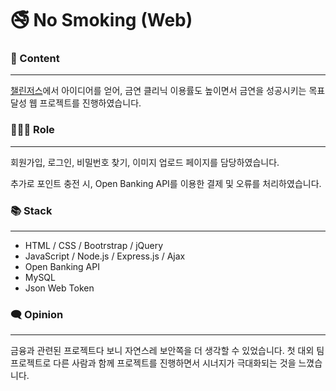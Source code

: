 # 🚭 No Smoking (Web)



### 📄 Content

---

[챌린저스](https://www.chlngers.com/)에서 아이디어를 얻어, 금연 클리닉 이용률도 높이면서 금연을 성공시키는 목표 달성 웹 프로젝트를 진행하였습니다.

### 👩🏻‍💻 Role

---

회원가입, 로그인, 비밀번호 찾기, 이미지 업로드 페이지를 담당하였습니다.

추가로 포인트 충전 시, Open Banking API를 이용한 결제 및 오류를 처리하였습니다.

### 📚 Stack

---

- HTML / CSS / Bootrstrap / jQuery
- JavaScript / Node.js / Express.js / Ajax
- Open Banking API
- MySQL
- Json Web Token

### 🗨️ Opinion

---

금융과 관련된 프로젝트다 보니 자연스레 보안쪽을 더 생각할 수 있었습니다. 첫 대외 팀 프로젝트로 다른 사람과 함께 프로젝트를 진행하면서 시너지가 극대화되는 것을 느꼈습니다.
